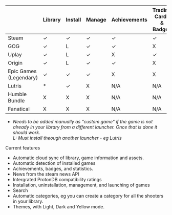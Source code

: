 |                        | Library | Install | Manage | Achievements | Trading Cards<br /> & Badges | Wishlist | Pricing |
|------------------------|---------|---------|--------|--------------|------------------------------|----------|---------|
| Steam                  |   ✓     |  ✓      | ✓      | ✓            | ✓                            | ✓        | ✓       |
| GOG                    |   ✓     |  L      | ✓      | ✓            | X                            | ✓        | ✓       |
| Uplay                  |   ✓     |  L      | ✓      | X            | ✓                            | X        | X       |
| Origin                 |   ✓     |  L      | ✓      | ✓            | X                            | X        | X       |
| Epic Games (Legendary) |   ✓     |  ✓      | ✓      | X            | X                            | X        | ✓       |
| Lutris                 |   *     |  ✓      | X      | N/A          | N/A                          | N/A      | N/A     |
| Humble Bundle          | X       | X       | X      | N/A          | N/A                          | X        | ✓       |
| Fanatical              | X       | X       | X      | N/A          | N/A                          | X        | ✓       |



* *Needs to be added manually as "custom game" if the game is not already in your library from a different launcher. Once that is done it should work.
<br />L: Must install theough another launcher - eg Lutris*


Current features
* Automatic cloud sync of library, game information and assets.
* Automatic detection of installed games
* Achievements, badges, and statistics.
* News from the steam news API
* Intergrated ProtonDB compatibility ratings
* Installation, uninstallation, management, and launching of games
* Search
* Automatic categories, eg you can create a category for all the shooters in your library.
* Themes, with Light, Dark and Yellow mode. 
